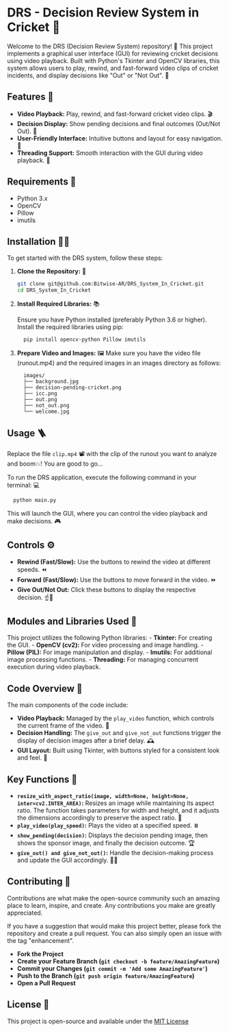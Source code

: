 # DRS - Decision Review System in Cricket 🏏

Welcome to the DRS (Decision Review System) repository! 🎉 This project implements a graphical user interface (GUI) for reviewing cricket decisions using video playback. Built with Python's Tkinter and OpenCV libraries, this system allows users to play, rewind, and fast-forward video clips of cricket incidents, and display decisions like "Out" or "Not Out". 🎥

## Features 🌟

   - **Video Playback:** Play, rewind, and fast-forward cricket video clips. 🎬
   - **Decision Display:** Show pending decisions and final outcomes (Out/Not Out). 🚦
   - **User-Friendly Interface:** Intuitive buttons and layout for easy navigation. 🎨
   - **Threading Support:** Smooth interaction with the GUI during video playback. 🧵

## Requirements 🔧
   - Python 3.x
   - OpenCV
   - Pillow
   - imutils

## Installation 🧑‍💻

   To get started with the DRS system, follow these steps:

1. **Clone the Repository:** 🌳

   ```bash
   git clone git@github.com:Bitwise-AR/DRS_System_In_Cricket.git
   cd DRS_System_In_Cricket

2. **Install Required Libraries:** 📚

   Ensure you have Python installed (preferably Python 3.6 or higher). Install the required libraries using pip:
    ```bash
      pip install opencv-python Pillow imutils

4. **Prepare Video and Images:** 🖼️
   Make sure you have the video file (runout.mp4) and the required images in an images directory as follows:
    ```text
      images/
      ├── background.jpg
      ├── decision-pending-cricket.png
      ├── icc.png
      ├── out.png
      ├── not_out.png
      └── welcome.jpg
    ```

## Usage 🪜

  Replace the file `clip.mp4` 📽️ with the clip of the runout you want to analyze and boom💥! You are good to go...
  
  To run the DRS application, execute the following command in your terminal: 💻
  ```bash
    python main.py
  ```

  This will launch the GUI, where you can control the video playback and make decisions. 🎮

## Controls ⚙️

  - **Rewind (Fast/Slow):** Use the buttons to rewind the video at different speeds. ⏪
  - **Forward (Fast/Slow):** Use the buttons to move forward in the video. ⏩
  - **Give Out/Not Out:** Click these buttons to display the respective decision. ☝️🙅

## Modules and Libraries Used 🧿

   This project utilizes the following Python libraries:
      - **Tkinter:** For creating the GUI.
      - **OpenCV (cv2):** For video processing and image handling.
      - **Pillow (PIL):** For image manipulation and display.
      - **Imutils:** For additional image processing functions.
      - **Threading:** For managing concurrent execution during video playback.

## Code Overview 👀
  The main components of the code include:
  - **Video Playback:** Managed by the `play_video` function, which controls the current frame of the video. 🎥
  - **Decision Handling:** The `give_out` and `give_not_out` functions trigger the display of decision images after a brief delay. 🕰️
  - **GUI Layout:** Built using Tkinter, with buttons styled for a consistent look and feel. 🎨

## Key Functions 🔦
  - **`resize_with_aspect_ratio(image, width=None, height=None, inter=cv2.INTER_AREA)`:** Resizes an image while maintaining its aspect ratio. The function takes parameters for width and height, and it adjusts the dimensions accordingly to preserve the aspect ratio. 📏
  - **`play_video(play_speed)`:** Plays the video at a specified speed. ⏸️
  - **`show_pending(decision)`:** Displays the decision pending image, then shows the sponsor image, and finally the decision outcome. 🏆
  - **`give_out() and give_not_out()`:** Handle the decision-making process and update the GUI accordingly. 👨‍⚖️

## Contributing 🤝
  Contributions are what make the open-source community such an amazing place to learn, inspire, and create. Any contributions you make are greatly appreciated.

   If you have a suggestion that would make this project better, please fork the repository and create a pull request. You can also simply open an issue with the tag    "enhancement".

   - **Fork the Project**
   - **Create your Feature Branch (`git checkout -b feature/AmazingFeature`)**
   - **Commit your Changes (`git commit -m 'Add some AmazingFeature'`)**
   - **Push to the Branch (`git push origin feature/AmazingFeature`)**
   - **Open a Pull Request**

## License 📜
  This project is open-source and available under the [MIT License](LICENSE)
